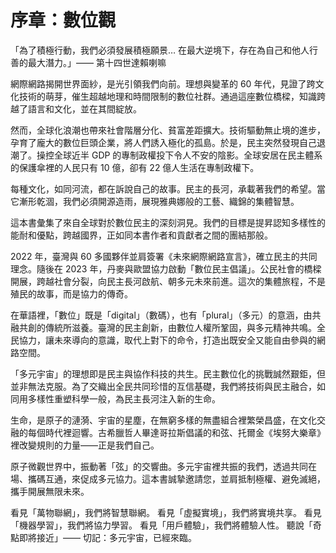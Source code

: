 # 序章：數位觀

「為了積極行動，我們必須發展積極願景… 在最大逆境下，存在為自己和他人行善的最大潛力。」—— 第十四世達賴喇嘛

網際網路揭開世界面紗，是光引領我們向前。理想與變革的 60 年代，見證了跨文化技術的萌芽，催生超越地理和時間限制的數位社群。通過這座數位橋樑，知識跨越了語言和文化，並在其間綻放。

然而，全球化浪潮也帶來社會階層分化、貧富差距擴大。技術驅動無止境的進步，孕育了龐大的數位巨頭企業，將人們誘入極化的孤島。於是，民主突然發現自己退潮了。操控全球近半 GDP 的專制政權投下令人不安的陰影。全球安居在民主體系的保護傘裡的人民只有 10 億，卻有 22 億人生活在專制政權下。

每種文化，如同河流，都在訴說自己的故事。民主的長河，承載著我們的希望。當它漸形乾涸，我們必須開源造雨，展現雅典娜般的工藝、織錦的集體智慧。

這本書彙集了來自全球對於數位民主的深刻洞見。我們的目標是提昇認知多樣性的能耐和優點，跨越國界，正如同本書作者和貢獻者之間的團結那般。

2022 年，臺灣與 60 多國夥伴並肩簽署《未來網際網路宣言》，確立民主的共同理念。隨後在 2023 年，丹麥與歐盟協力啟動「數位民主倡議」。公民社會的橋樑開展，跨越社會分裂，向民主長河啟航、朝多元未來前進。這次的集體旅程，不是殖民的故事，而是協力的傳奇。

在華語裡，「數位」既是「digital」（數碼），也有「plural」（多元）的意涵，由共融共創的傳統所滋養。臺灣的民主創新，由數位人權所鞏固，與多元精神共鳴。全民協力，讓未來導向的意識，取代上對下的命令，打造出既安全又能自由參與的網路空間。

「多元宇宙」的理想即是民主與協作科技的共生。民主數位化的挑戰誠然艱鉅，但並非無法克服。為了交織出全民共同珍惜的互信基礎，我們將技術與民主融合，如同用多樣性重塑科學一般，為民主長河注入新的生命。

生命，是原子的漣漪、宇宙的星塵，在無窮多樣的無盡組合裡繁榮昌盛，在文化交融的每個時代裡迴響。古希臘哲人畢達哥拉斯倡議的和弦、托爾金《埃努大樂章》裡改變規則的力量——正是我們自己。

原子微觀世界中，振動著「弦」的交響曲。多元宇宙裡共振的我們，透過共同在場、攜碼互通，來促成多元協力。這本書誠摯邀請您，並肩抵制極權、避免滅絕，攜手開展無限未來。

看見「萬物聯網」，我們將智慧聯網。
看見「虛擬實境」，我們將實境共享。
看見「機器學習」，我們將協力學習。
看見「用戶體驗」，我們將體驗人性。
聽說「奇點即將接近」—— 切記：多元宇宙，已經來臨。
